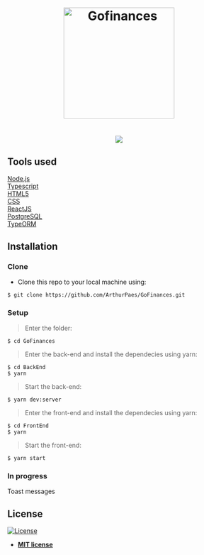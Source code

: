 <h1 align="center">
    <img alt="Gofinances" src="https://ik.imagekit.io/hwyksvj4iv/gofinances_FtYnL5e0v.svg" width="250px" />
</h1>

<h1 align="center">
<img src="https://user-images.githubusercontent.com/47614825/86942952-33c4c500-c11c-11ea-8993-b17749fb8092.gif"/>   
</h1>



## Tools used 
<a href="https://nodejs.org/en/">Node.js</a>  <br/>
<a href="https://www.typescriptlang.org/">Typescript</a> <br/>
<a href="https://developer.mozilla.org/pt-BR/docs/Web/HTML/HTML5">HTML5</a> <br/>
<a href="https://developer.mozilla.org/pt-BR/docs/Web/CSS">CSS</a> <br/>
<a href="https://pt-br.reactjs.org/">ReactJS</a> <br/>
<a href="https://www.postgresql.org/">PostgreSQL</a> <br/>
<a href="https://typeorm.io/#/">TypeORM</a>

## Installation

### Clone

- Clone this repo to your local machine using:
```shell
$ git clone https://github.com/ArthurPaes/GoFinances.git
```
### Setup
> Enter the folder:
```shell
$ cd GoFinances
```
>Enter the back-end and install the dependecies using yarn:
```shell
$ cd BackEnd
$ yarn
```
>Start the back-end:
```shell
$ yarn dev:server
```

>Enter the front-end and install the dependecies using yarn:
```shell
$ cd FrontEnd
$ yarn
```
>Start the front-end:
```shell
$ yarn start
```

### In progress
Toast messages








## License

[![License](http://img.shields.io/:license-mit-blue.svg?style=flat-square)](http://badges.mit-license.org)

- **[MIT license](http://opensource.org/licenses/mit-license.php)**
